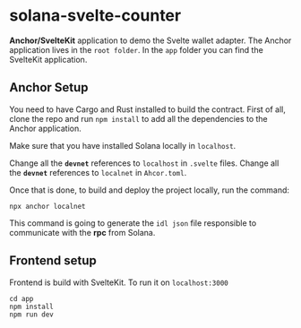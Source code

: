 # solana-svelte-counter

**Anchor/SvelteKit** application to demo the Svelte wallet adapter. The Anchor application lives in the `root folder`. In the `app` folder you can find the SvelteKit application.

## Anchor Setup

You need to have Cargo and Rust installed to build the contract. First of all, clone the repo and run `npm install` to add all the dependencies to the Anchor application. 

Make sure that you have installed Solana locally in `localhost`.

Change all the **`devnet`** references to `localhost` in `.svelte` files. 
Change all the **`devnet`** references to `localnet` in `Ahcor.toml`. 

Once that is done, to build and deploy the project locally, run the command:

```
npx anchor localnet
```

This command is going to generate the `idl json` file responsible to communicate with the **rpc** from Solana.

## Frontend setup

Frontend is build with SvelteKit. To run it on `localhost:3000`

```
cd app
npm install
npm run dev
```

